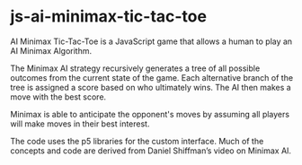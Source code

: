 # js-ai-minimax-tic-tac-toe

AI Minimax Tic-Tac-Toe is a JavaScript game that allows a human to play an AI Minimax Algorithm. 

The Minimax AI strategy recursively generates a tree of all possible outcomes from the current state of the game. Each alternative branch of the tree is assigned a score based on who ultimately wins. The AI then makes a move with the best score. 

Minimax is able to anticipate the opponent's moves by assuming all players will make moves in their best interest. 

The code uses the p5 libraries for the custom interface. Much of the concepts and code are derived from Daniel Shiffman’s video on Minimax AI. 

